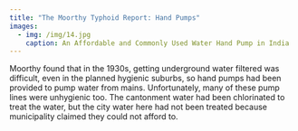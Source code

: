 ```yaml
---
title: "The Moorthy Typhoid Report: Hand Pumps"
images:
  - img: /img/14.jpg
    caption: An Affordable and Commonly Used Water Hand Pump in India
---
```

Moorthy found that in the 1930s, getting underground water filtered was difficult, even in the planned hygienic suburbs, so hand pumps had been provided to pump water from mains. Unfortunately, many of these pump lines were unhygienic too. The cantonment water had been chlorinated to treat the water, but the city water here had not been treated because municipality claimed they could not afford to.